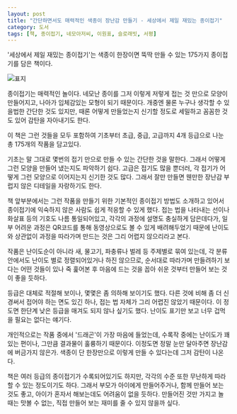 ```yaml
---
layout: post
title: "간단하면서도 매력적인 색종이 장난감 만들기 - 세상에서 제일 재밌는 종이접기"
category: 도서
tags: [책, 종이접기, 네모아저씨, 이원표, 슬로래빗, 서평]
---
```


'세상에서 제일 재밌는 종이접기'는
색종이 한장이면 뚝딱 만들 수 있는 175가지 종이접기를 담은 책이다.

![표지](https://lh3.googleusercontent.com/1baBi8b4F-PqwZnhWteJzLLT-jH31fB563RhiqvS0BEDd1p2efjOCiLngZhYw9BzddIDXFd585KGPw=s480)

종이접기는 매력적인 놀이다.
네모난 종이를 그저 이렇게 저렇게 접는 것 만으로 모양이 만들어지고,
나아가 입체감있는 모형이 되기 때문이다.
개중엔 물론 누구나 생각할 수 있을법한 간단한 것도 있지만,
때론 어떻게 만들었는지 신기할 정도로 세밀하고 꼼꼼한 것도 있어 감탄을 자아내기도 한다.

이 책은 그런 것들을 모두 포함하여
기초부터 초급, 중급, 고급까지 4개 등급으로 나눈
총 175개의 작품을 담고있다.

기초는 말 그대로 몇번의 접기 만으로 만들 수 있는 간단한 것을 말한다.
그래서 어떻게 그런 모양을 만들어 냈는지도 파악하기 쉽다.
고급은 접기도 많을 뿐더러, 각 접기가 어떻게 그런 모양으로 이어지는지 신기한 것도 많다.
그래서 잘만 만들면 웬만한 장난감 부럽지 않은 디테일을 자랑하기도 한다.

책 앞부분에서는 그런 작품을 만들기 위한
기본적인 종이접기 방법도 소개하고 있어서
종이접기에 익숙하지 않은 사람도 쉽게 적응할 수 있게 했다.
접는 법을 나타내는 선이나 화살표 등의 기호도 나름 통일되어있고,
각각의 과정에 설명도 충실하게 담은데다가,
일부 어려운 과정은 QR코드를 통해 동영상으로도 볼 수 있게 배려해두었기 때문에
난이도와 상관없이 과정을 따라가며 만드는 것은 그리 어렵지 않으리라고 본다.

작품은 난이도순이 아니라 새, 물고기, 파충류나 벌레 등 주제별로 묶여 있는데,
각 분류 안에서도 난이도 별로 정렬되어있거나 하진 않으므로,
순서대로 따라가며 만들려하기 보다는
어떤 것들이 있나 죽 훑어본 후
마음에 드는 것을 꼽아 쉬운 것부터 만들어 보는 것이 좋을 듯하다.

등급은 대체로 적절해 보이나, 몇몇은 좀 의하해 보이기도 했다.
다른 것에 비해 좀 더 신경써서 접어야 하는 면도 있긴 하나,
접는 법 자체가 그리 어렵진 않았기 때문이다.
이 정도면 한단계 낮은 등급을 매겨도 되지 않나 싶기도 했다.
난이도 표기만 보고 너무 겁먹을 필요는 없다는 얘기다.

개인적으로는 작품 중에서 '드래곤'이 가장 마음에 들었는데,
수록작 중에는 난이도가 꽤 있는 편이나, 그만큼 결과물이 훌륭하기 때문이다.
이정도면 정말 눈만 달아주면 장난감에 버금가지 않은가.
색종이 단 한장만으로 이렇게 만들 수 있다는데 그저 감탄이 나온다.

책은 여러 등급의 종이접기가 수록되어있기도 하지만,
각각의 수준 또한 무난하게 따라할 수 있는 정도이기도 하다.
그래서 부모가 아이에게 만들어주거나,
함께 만들어 보는 것도 좋고,
아이가 혼자서 해보는데도 어려움이 없을 듯하다.
만들어진 것만 가지고 놀 때는 맛볼 수 없는,
직접 만들어 보는 재미를 줄 수 있지 않을까 싶다.
